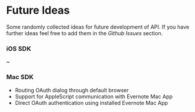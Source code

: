 # Future Ideas

Some randomly collected ideas for future development of API. If you have further ideas feel free to add them in the *Github Issues* section.

### iOS SDK

~

### Mac SDK

- Routing OAuth dialog through default browser
- Support for AppleScript communication with Evernote Mac App
- Direct OAuth authentication using installed Evernote Mac App
